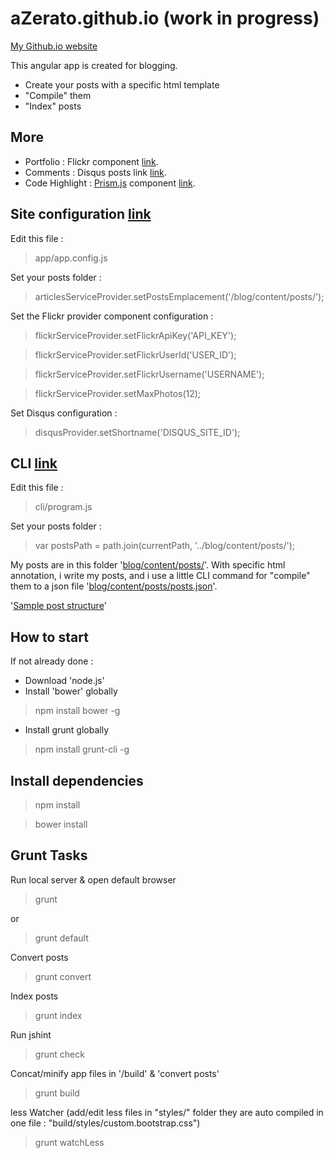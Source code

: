 # aZerato.github.io (work in progress)

[My Github.io website](http://aZerato.github.io/)

This angular app is created for blogging.
- Create your posts with a specific html template
- "Compile" them
- "Index" posts

## More

- Portfolio : Flickr component [link](https://github.com/aZerato/aZerato.github.io/tree/master/app/flickr).
- Comments : Disqus posts link [link](https://github.com/kirstein/angular-disqus).
- Code Highlight : [Prism.js](http://prismjs.com/) component [link](https://github.com/aZerato/aZerato.github.io/blob/master/app/common/others/prism.component.js).

## Site configuration [link](https://github.com/aZerato/aZerato.github.io/blob/master/app/app.config.js)

Edit this file :

> app/app.config.js

Set your posts folder :

> articlesServiceProvider.setPostsEmplacement('/blog/content/posts/');

Set the Flickr provider component configuration :

> flickrServiceProvider.setFlickrApiKey('API_KEY');

> flickrServiceProvider.setFlickrUserId('USER_ID');

> flickrServiceProvider.setFlickrUsername('USERNAME');

> flickrServiceProvider.setMaxPhotos(12);

Set Disqus configuration :

> disqusProvider.setShortname('DISQUS_SITE_ID');

## CLI [link](https://github.com/aZerato/aZerato.github.io/tree/master/cli)

Edit this file :

> cli/program.js

Set your posts folder :

> var postsPath = path.join(currentPath, '../blog/content/posts/');

My posts are in this folder '[blog/content/posts/](https://github.com/aZerato/aZerato.github.io/tree/master/blog/content/posts)'. 
With specific html annotation, i write my posts, and i use a little CLI command for "compile" them to a json file '[blog/content/posts/posts.json](https://github.com/aZerato/aZerato.github.io/blob/master/blog/content/posts/posts.json)'.

'[Sample post structure](https://github.com/aZerato/aZerato.github.io/blob/master/blog/content/posts/2016-08-31-node-js-grunt_execute_commander_cheerio.html)'

## How to start

If not already done :

- Download 'node.js'
- Install 'bower' globally

> npm install bower -g

- Install grunt globally

> npm install grunt-cli -g

## Install dependencies

> npm install

> bower install

## Grunt Tasks 

Run local server & open default browser

> grunt

or

> grunt default

Convert posts

> grunt convert

Index posts

> grunt index

Run jshint

> grunt check

Concat/minify app files in '/build' & 'convert posts'

> grunt build

less Watcher (add/edit less files in "styles/" folder they are auto compiled in one file : "build/styles/custom.bootstrap.css")

> grunt watchLess